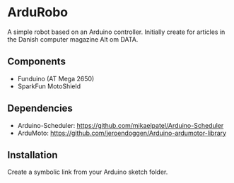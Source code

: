 # ArduRobo

A simple robot based on an Arduino controller. Initially create for
articles in the Danish computer magazine Alt om DATA.

## Components

 * Funduino (AT Mega 2650)
 * SparkFun MotoShield

## Dependencies

 * Arduino-Scheduler: https://github.com/mikaelpatel/Arduino-Scheduler
 * ArduMoto: https://github.com/jeroendoggen/Arduino-ardumotor-library

## Installation

Create a symbolic link from your Arduino sketch folder.


